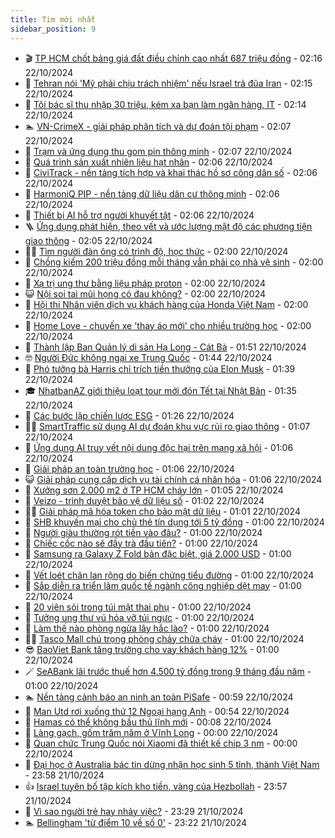 ```yaml
---
title: Tim mới nhất
sidebar_position: 9
---
```


<!-- vnexpress-tin-moi-nhat:START -->
- 🎬 [TP HCM chốt bảng giá đất điều chỉnh cao nhất 687 triệu đồng](https://vnexpress.net/tp-hcm-chot-bang-gia-dat-dieu-chinh-cao-nhat-687-trieu-dong-4806820.html) - 02:16 22/10/2024
- 🐎 [Tehran nói &#39;Mỹ phải chịu trách nhiệm&#39; nếu Israel trả đũa Iran](https://vnexpress.net/tehran-noi-my-phai-chiu-trach-nhiem-neu-israel-tra-dua-iran-4806862.html) - 02:15 22/10/2024
- 🦍 [Tôi bác sĩ thu nhập 30 triệu, kém xa bạn làm ngân hàng, IT](https://vnexpress.net/toi-bac-si-thu-nhap-30-trieu-kem-xa-ban-lam-ngan-hang-it-4806728.html) - 02:14 22/10/2024
- 🏊 [VN-CrimeX - giải pháp phân tích và dự đoán tội phạm](https://vnexpress.net/vn-crimex-giai-phap-phan-tich-va-du-doan-toi-pham-4806683.html) - 02:07 22/10/2024
- 🎊 [Trạm và ứng dụng thu gom pin thông minh](https://vnexpress.net/tram-va-ung-dung-thu-gom-pin-thong-minh-4806682.html) - 02:07 22/10/2024
- 🎃 [Quá trình sản xuất nhiên liệu hạt nhân](https://vnexpress.net/qua-trinh-san-xuat-nhien-lieu-hat-nhan-4806780.html) - 02:06 22/10/2024
- 🧰 [CiviTrack - nền tảng tích hợp và khai thác hồ sơ công dân số](https://vnexpress.net/civitrack-nen-tang-tich-hop-va-khai-thac-ho-so-cong-dan-so-4806645.html) - 02:06 22/10/2024
- 🔭 [HarmoniQ PIP - nền tảng dữ liệu dân cư thông minh](https://vnexpress.net/harmoniq-pip-nen-tang-du-lieu-dan-cu-thong-minh-4806646.html) - 02:06 22/10/2024
- 🫶 [Thiết bị AI hỗ trợ người khuyết tật](https://vnexpress.net/thiet-bi-ai-ho-tro-nguoi-khuyet-tat-4806647.html) - 02:06 22/10/2024
- 🪜 [Ứng dụng phát hiện, theo vết và ước lượng mật độ các phương tiện giao thông](https://vnexpress.net/ung-dung-phat-hien-theo-vet-va-uoc-luong-mat-do-cac-phuong-tien-giao-thong-4805747.html) - 02:05 22/10/2024
- 👨‍🏫 [Tìm người đàn ông có trình độ, học thức](https://vnexpress.net/tim-nguoi-dan-ong-co-trinh-do-hoc-thuc-4806856.html) - 02:00 22/10/2024
- 🎊 [Chồng kiếm 200 triệu đồng mỗi tháng vẫn phải cọ nhà vệ sinh](https://vnexpress.net/chong-kiem-200-trieu-dong-moi-thang-van-phai-co-nha-ve-sinh-4806522.html) - 02:00 22/10/2024
- 🎊 [Xạ trị ung thư bằng liệu pháp proton](https://vnexpress.net/xa-tri-ung-thu-bang-lieu-phap-proton-4806884.html) - 02:00 22/10/2024
- 😺 [Nội soi tai mũi họng có đau không?](https://vnexpress.net/noi-soi-tai-mui-hong-co-dau-khong-4806767.html) - 02:00 22/10/2024
- 🐘 [Hội thi Nhân viên dịch vụ khách hàng của Honda Việt Nam](https://vnexpress.net/hoi-thi-nhan-vien-dich-vu-khach-hang-cua-honda-viet-nam-4806527.html) - 02:00 22/10/2024
- 🌁 [Home Love - chuyến xe &#39;thay áo mới&#39; cho nhiều trường học](https://vnexpress.net/home-love-chuyen-xe-thay-ao-moi-cho-nhieu-truong-hoc-4801471.html) - 02:00 22/10/2024
- 🐲 [Thành lập Ban Quản lý di sản Hạ Long - Cát Bà](https://vnexpress.net/thanh-lap-ban-quan-ly-di-san-ha-long-cat-ba-4806873.html) - 01:51 22/10/2024
- 🤓 [Người Đức không ngại xe Trung Quốc](https://vnexpress.net/nguoi-duc-khong-ngai-xe-trung-quoc-4806689.html) - 01:44 22/10/2024
- 💪 [Phó tướng bà Harris chỉ trích tiền thưởng của Elon Musk](https://vnexpress.net/pho-tuong-ba-harris-chi-trich-tien-thuong-cua-elon-musk-4806844.html) - 01:39 22/10/2024
- 🎓 [NhatbanAZ giới thiệu loạt tour mới đón Tết tại Nhật Bản](https://vnexpress.net/nhatbanaz-gioi-thieu-loat-tour-moi-don-tet-tai-nhat-ban-4806663.html) - 01:35 22/10/2024
- 🫣 [Các bước lập chiến lược ESG](https://vnexpress.net/cac-buoc-lap-chien-luoc-esg-4799963.html) - 01:26 22/10/2024
- 🧑‍💻 [SmartTraffic sử dụng AI dự đoán khu vực rủi ro giao thông](https://vnexpress.net/smarttraffic-su-dung-ai-du-doan-khu-vuc-rui-ro-giao-thong-4806560.html) - 01:07 22/10/2024
- 🐲 [Ứng dụng AI truy vết nội dung độc hại trên mạng xã hội](https://vnexpress.net/ung-dung-ai-truy-vet-noi-dung-doc-hai-tren-mang-xa-hoi-4806562.html) - 01:06 22/10/2024
- 🌝 [Giải pháp an toàn trường học](https://vnexpress.net/giai-phap-an-toan-truong-hoc-4806563.html) - 01:06 22/10/2024
- 😺 [Giải pháp cung cấp dịch vụ tài chính cá nhân hóa](https://vnexpress.net/giai-phap-cung-cap-dich-vu-tai-chinh-ca-nhan-hoa-4806564.html) - 01:06 22/10/2024
- 🐎 [Xưởng sơn 2.000 m2 ở TP HCM cháy lớn](https://vnexpress.net/xuong-son-2-000-m2-o-tp-hcm-chay-lon-4806871.html) - 01:05 22/10/2024
- 🎡 [Veizo - trình duyệt bảo vệ dữ liệu số](https://vnexpress.net/veizo-trinh-duyet-bao-ve-du-lieu-so-4806566.html) - 01:02 22/10/2024
- 👨‍🏫 [Giải pháp mã hóa token cho bảo mật dữ liệu](https://vnexpress.net/giai-phap-ma-hoa-token-cho-bao-mat-du-lieu-4806504.html) - 01:01 22/10/2024
- 🦆 [SHB khuyến mại cho chủ thẻ tín dụng tới 5 tỷ đồng](https://vnexpress.net/shb-khuyen-mai-cho-chu-the-tin-dung-toi-5-ty-dong-4806677.html) - 01:00 22/10/2024
- 🚦 [Người giàu thường rót tiền vào đâu?](https://vnexpress.net/nguoi-giau-thuong-rot-tien-vao-dau-4806318.html) - 01:00 22/10/2024
- 💫 [Chiếc cốc nào sẽ đầy trà đầu tiên?](https://vnexpress.net/chiec-coc-nao-se-day-tra-dau-tien-4804922.html) - 01:00 22/10/2024
- 🎉 [Samsung ra Galaxy Z Fold bản đặc biệt, giá 2.000 USD](https://vnexpress.net/samsung-ra-galaxy-z-fold-ban-dac-biet-gia-2-000-usd-4806824.html) - 01:00 22/10/2024
- 🌋 [Vết loét chân lan rộng do biến chứng tiểu đường](https://vnexpress.net/vet-loet-chan-lan-rong-do-bien-chung-tieu-duong-4806763.html) - 01:00 22/10/2024
- 🤖 [Sắp diễn ra triển lãm quốc tế ngành công nghiệp dệt may](https://vnexpress.net/sap-dien-ra-trien-lam-quoc-te-nganh-cong-nghiep-det-may-4806761.html) - 01:00 22/10/2024
- 🦏 [20 viên sỏi trong túi mật thai phụ](https://vnexpress.net/20-vien-soi-trong-tui-mat-thai-phu-4806757.html) - 01:00 22/10/2024
- 🦩 [Tưởng ung thư vú hóa vỡ túi ngực](https://vnexpress.net/tuong-ung-thu-vu-hoa-vo-tui-nguc-4806756.html) - 01:00 22/10/2024
- 👺 [Làm thế nào phòng ngừa lây hắc lào?](https://vnexpress.net/lam-the-nao-phong-ngua-lay-hac-lao-4806752.html) - 01:00 22/10/2024
- 🧑‍🏫 [Tasco Mall chú trọng phòng cháy chữa cháy](https://vnexpress.net/tasco-mall-chu-trong-phong-chay-chua-chay-4806736.html) - 01:00 22/10/2024
- 😎 [BaoViet Bank tăng trưởng cho vay khách hàng 12%](https://vnexpress.net/baoviet-bank-tang-truong-cho-vay-khach-hang-12-4806678.html) - 01:00 22/10/2024
- 🪄 [SeABank lãi trước thuế hơn 4.500 tỷ đồng trong 9 tháng đầu năm](https://vnexpress.net/seabank-lai-truoc-thue-hon-4-500-ty-dong-trong-9-thang-dau-nam-4806022.html) - 01:00 22/10/2024
- 🏊 [Nền tảng cảnh báo an ninh an toàn PiSafe](https://vnexpress.net/nen-tang-canh-bao-an-ninh-an-toan-pisafe-4806503.html) - 00:59 22/10/2024
- 💃 [Man Utd rơi xuống thứ 12 Ngoại hạng Anh](https://vnexpress.net/man-utd-roi-xuong-thu-12-ngoai-hang-anh-4806845.html) - 00:54 22/10/2024
- 🦆 [Hamas có thể không bầu thủ lĩnh mới](https://vnexpress.net/hamas-co-the-khong-bau-thu-linh-moi-4806843.html) - 00:08 22/10/2024
- 🎊 [Làng gạch, gốm trăm năm ở Vĩnh Long](https://vnexpress.net/lang-gach-gom-tram-nam-o-vinh-long-4805154.html) - 00:00 22/10/2024
- 👺 [Quan chức Trung Quốc nói Xiaomi đã thiết kế chip 3 nm](https://vnexpress.net/quan-chuc-trung-quoc-noi-xiaomi-da-thiet-ke-chip-3-nm-4806830.html) - 00:00 22/10/2024
- 🎡 [Đại học ở Australia bác tin dừng nhận học sinh 5 tỉnh, thành Việt Nam](https://vnexpress.net/dai-hoc-o-australia-bac-tin-dung-nhan-hoc-sinh-5-tinh-thanh-viet-nam-4806825.html) - 23:58 21/10/2024
- 👍 [Israel tuyên bố tập kích kho tiền, vàng của Hezbollah](https://vnexpress.net/israel-tuyen-bo-tap-kich-kho-tien-vang-cua-hezbollah-4806841.html) - 23:57 21/10/2024
- 🐎 [Vì sao người trẻ hay nhảy việc?](https://vnexpress.net/vi-sao-nguoi-tre-hay-nhay-viec-4805908.html) - 23:29 21/10/2024
- 🏊 [Bellingham &#39;từ điểm 10 về số 0&#39;](https://vnexpress.net/bellingham-tu-diem-10-ve-so-0-4806835.html) - 23:22 21/10/2024<!-- vnexpress-tin-moi-nhat:END -->
